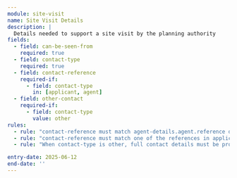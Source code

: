 ```yaml
---
module: site-visit
name: Site Visit Details
description: |
  Details needed to support a site visit by the planning authority
fields:
  - field: can-be-seen-from
    required: true
  - field: contact-type
    required: true
  - field: contact-reference
    required-if:
      - field: contact-type
        in: [applicant, agent]
  - field: other-contact
    required-if:
      - field: contact-type
        value: other
rules:
  - rule: "contact-reference must match agent-details.agent.reference details if contact-type is agent"
  - rule: "contact-reference must match one of the references in applicant-details.applicants if contact-type is applicant"
  - rule: "When contact-type is other, full contact details must be provided"

entry-date: 2025-06-12
end-date: ''
---
```


